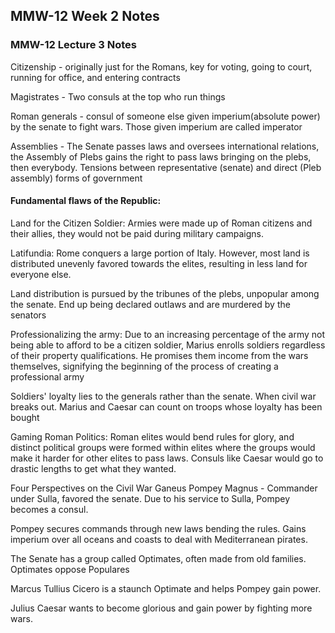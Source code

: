 ## MMW-12 Week 2 Notes

### MMW-12 Lecture 3 Notes

Citizenship - originally just for the Romans, key for voting, going to court, running for office, and entering contracts

Magistrates - Two consuls at the top who run things

Roman generals - consul of someone else given imperium(absolute power) by the senate to fight wars. Those given imperium are called imperator

Assemblies - The Senate passes laws and oversees international relations, the Assembly of Plebs gains the right to pass laws bringing on the plebs, then everybody.
Tensions between representative (senate) and direct (Pleb assembly)  forms of government

#### Fundamental flaws of the Republic:

Land for the Citizen Soldier: Armies were made up of Roman citizens and their allies, they would not be paid during military campaigns.

Latifundia: Rome conquers a large portion of Italy. However, most land is distributed unevenly favored towards the elites, resulting in less land for everyone else.

Land distribution is pursued by the tribunes of the plebs, unpopular among the senate. End up being declared outlaws and are murdered by the senators

Professionalizing the army: Due to an increasing percentage of the army not being able to afford to be a citizen soldier, Marius enrolls soldiers regardless of their property qualifications. He promises them income from the wars themselves, signifying the beginning of the process of creating a professional army

Soldiers' loyalty lies to the generals rather than the senate. When civil war breaks out. Marius and Caesar can count on troops whose loyalty has been bought 

Gaming Roman Politics: Roman elites would bend rules for glory, and distinct political groups were formed within elites where the groups would make it harder for other elites to pass laws. Consuls like Caesar would go to drastic lengths to get what they wanted.


Four Perspectives on the Civil War
Ganeus Pompey Magnus - Commander under Sulla, favored the senate. Due to his service to Sulla, Pompey becomes a consul.

Pompey secures commands through new laws bending the rules. Gains imperium over all oceans and coasts to deal with Mediterranean pirates. 

The Senate has a group called Optimates, often made from old families. 
Optimates oppose Populares

Marcus Tullius Cicero is a staunch Optimate and helps Pompey gain power. 

Julius Caesar wants to become glorious and gain power by fighting more wars. 

